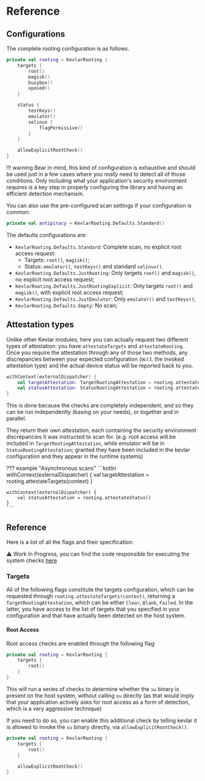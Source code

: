 # Reference

## Configurations

The complete rooting configuration is as follows.

```kotlin title="Complete Rooting settings"
private val rooting = KevlarRooting {
    targets {
        root()
        magisk()
        busybox()
        xposed()
    }

    status {
        testKeys()
        emulator()
        selinux {
            flagPermissive()
        }
    }

    allowExplicitRootCheck()
}
```

!!! warning
	Bear in mind, this kind of configuration is exhaustive and should be used just in a few cases where you *really* need to detect all of those conditions.
	Only including what your application's security environment requires is a key step in properly configuring the library and having an efficient detection mechanism.


You can also use the pre-configured scan settings if your configuration is common:

```kotlin title="Automatic settings"
private val antipiracy = KevlarRooting.Defaults.Standard()
```

The defaults configurations are:

- `KevlarRooting.Defaults.Standard`: Complete scan, no explicit root access request:
	- Targets: `root()`, `magisk()`;
	- Status: `emulator()`, `testKeys()` and standard `selinux()`.
- `KevlarRooting.Defaults.JustRooting`: Only targets `root()` and `magisk()`, no explicit root access request;
- `KevlarRooting.Defaults.JustRootingExplicit`: Only targets `root()` and `magisk()`, with explicit root access request;
- `KevlarRooting.Defaults.JustEmulator`: Only `emulator()` and `testKeys()`;
- `KevlarRooting.Defaults.Empty`: No scan;


## Attestation types

Unlike other Kevlar modules, here you can actually request two different types of attestation: you have `attestateTargets` and `attestateRooting`.
Once you require the attestation through any of those two methods, any discrepancies between your expected configuration (w.r.t. the invoked attestation type) and the actual device status will be reported back to you.

```kotlin
withContext(externalDispatcher) {
    val targetAttestation: TargetRootingAttestation = rooting.attestateTargets(context)
    val statusAttestation: StatusRootingAttestation = rooting.attestateStatus()
}
```

This is done because the checks are completely independent, and so they can be run independently (basing on your needs), or together and in parallel.

They return their own attestation, each containing the security environment discrepancies it was instructed to scan for. (e.g. root access will be included in `TargetRootingAttestation`, while emulator will be in `StatusRootingAttestation`; granted they have been included in the kevlar configuration and they appear in the runtime systems)

??? example "Asynchronous scans"
	```kotlin
	withContext(externalDispatcher) {
	    val targetAttestation = rooting.attestateTargets(context)
	}

	withContext(externalDispatcher) {
		val statusAttestation = rooting.attestateStatus()
	}
	```


## Reference
Here is a list of all the flags and their specification:

⚠️ Work In Progress, you can find the code responsible for executing the system checks [here](https://github.com/kevlar-kt/kevlar/blob/master/rooting/src/main/kotlin/com/kevlar/rooting/attestator/TargetsAttestator.kt)

### Targets

All of the following flags constitute the targets configuration, which can be requested through `rooting.attestateTargets(context)`, returning a `TargetRootingAttestation`, which can be either `Clear`, `Blank`, `Failed`. In the latter, you have access to the list of targets that you specified in your configuration and that have actually been detected on the host system.

#### Root Access

Root access checks are enabled through the following flag:

```kotlin title="Complete Rooting settings" hl_lines="3"
private val rooting = KevlarRooting {
    targets {
        root()
    }
}
```

This will run a series of checks to determine whether the `su` binary is present on the host system, without calling `su` directly (as that would imply that your application actively asks for root access as a form of detection, which is a very aggressive technique)

If you need to do so, you can enable this additional check by telling kevlar it is allowed to invoke the `su` binary directly, via `allowExplicitRootCheck()`.

```kotlin title="Complete Rooting settings" hl_lines="6"
private val rooting = KevlarRooting {
    targets {
        root()
    }
	
    allowExplicitRootCheck()
}
```